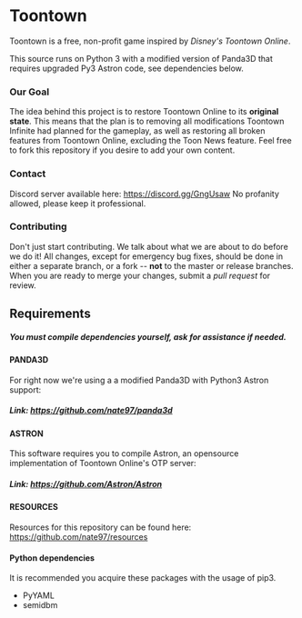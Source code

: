 Toontown
=================
Toontown is a free, non-profit game inspired by _Disney's Toontown Online_.

This source runs on Python 3 with a modified version of Panda3D that requires upgraded Py3 Astron code, see dependencies below.


### Our Goal ###
The idea behind this project is to restore Toontown Online to its **original state**. This means that the plan is to removing all modifications Toontown Infinite had planned for the gameplay, as well as restoring all broken features from Toontown Online, excluding the Toon News feature. Feel free to fork this repository if you desire to add your own content.

### Contact ###
Discord server available here: https://discord.gg/GngUsaw
No profanity allowed, please keep it professional.

### Contributing ###
Don't just start contributing. We talk about what we are about to do before we do it! All changes, except for emergency bug fixes, should be done in either a separate branch, or a fork -- **not** to the master or release branches. When you are ready to merge your changes, submit a _pull request_ for review.

## Requirements ##

##### You must compile dependencies yourself, ask for assistance if needed. #####

#### PANDA3D
For right now we're using a a modified Panda3D with Python3 Astron support:
##### Link: https://github.com/nate97/panda3d

#### ASTRON
This software requires you to compile Astron, an opensource implementation of Toontown Online's OTP server:
##### Link: https://github.com/Astron/Astron

#### RESOURCES
Resources for this repository can be found here:
https://github.com/nate97/resources

#### Python dependencies ####
It is recommended you acquire these packages with the usage of pip3.
* PyYAML
* semidbm
